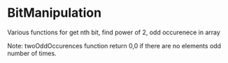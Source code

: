 # BitManipulation
Various functions for get nth bit, find power of 2, odd occurenece in array

Note: twoOddOccurences function return 0,0 if there are no elements odd number of times.
